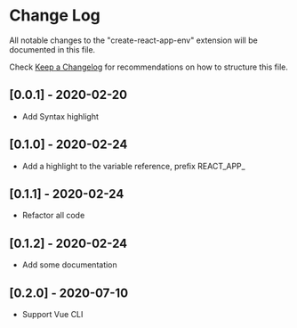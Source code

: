 # Change Log

All notable changes to the "create-react-app-env" extension will be documented in this file.

Check [Keep a Changelog](http://keepachangelog.com/) for recommendations on how to structure this file.

## [0.0.1] - 2020-02-20

- Add Syntax highlight

## [0.1.0] - 2020-02-24

- Add a highlight to the variable reference, prefix REACT_APP_

## [0.1.1] - 2020-02-24

- Refactor all code

## [0.1.2] - 2020-02-24

- Add some documentation

## [0.2.0] - 2020-07-10

- Support Vue CLI
